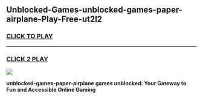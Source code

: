 
## Unblocked-Games-unblocked-games-paper-airplane-Play-Free-ut2l2
<h3>
<a href="https://premium76.site?title=unblocked-games-paper-airplane&ref=20A">CLICK TO PLAY</a></h3>
<hr>

<h3>
<a href="https://premium76.site?title=unblocked-games-paper-airplane&ref=20A">CLICK 2 PLAY</a>
  
</h3>

<a href="https://premium76.site?title=unblocked-games-paper-airplane&ref=20A"><img src="https://clearcache.store/games.png"></a>


**unblocked-games-paper-airplane games unblocked: Your Gateway to Fun and Accessible Online Gaming**
